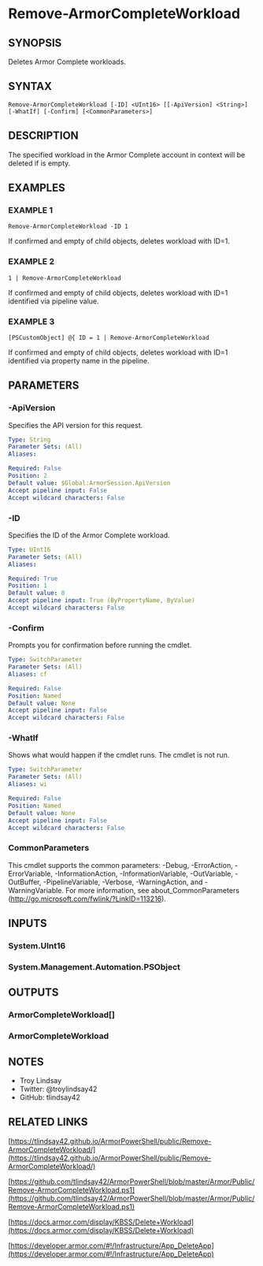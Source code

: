 # Remove-ArmorCompleteWorkload

## SYNOPSIS
Deletes Armor Complete workloads.

## SYNTAX

```
Remove-ArmorCompleteWorkload [-ID] <UInt16> [[-ApiVersion] <String>] [-WhatIf] [-Confirm] [<CommonParameters>]
```

## DESCRIPTION
The specified workload in the Armor Complete account in context will be deleted
if is empty.

## EXAMPLES

### EXAMPLE 1
```
Remove-ArmorCompleteWorkload -ID 1
```

If confirmed and empty of child objects, deletes workload with ID=1.

### EXAMPLE 2
```
1 | Remove-ArmorCompleteWorkload
```

If confirmed and empty of child objects, deletes workload with ID=1 identified
via pipeline value.

### EXAMPLE 3
```
[PSCustomObject] @{ ID = 1 | Remove-ArmorCompleteWorkload
```

If confirmed and empty of child objects, deletes workload with ID=1 identified
via property name in the pipeline.

## PARAMETERS

### -ApiVersion
Specifies the API version for this request.

```yaml
Type: String
Parameter Sets: (All)
Aliases:

Required: False
Position: 2
Default value: $Global:ArmorSession.ApiVersion
Accept pipeline input: False
Accept wildcard characters: False
```

### -ID
Specifies the ID of the Armor Complete workload.

```yaml
Type: UInt16
Parameter Sets: (All)
Aliases:

Required: True
Position: 1
Default value: 0
Accept pipeline input: True (ByPropertyName, ByValue)
Accept wildcard characters: False
```

### -Confirm
Prompts you for confirmation before running the cmdlet.

```yaml
Type: SwitchParameter
Parameter Sets: (All)
Aliases: cf

Required: False
Position: Named
Default value: None
Accept pipeline input: False
Accept wildcard characters: False
```

### -WhatIf
Shows what would happen if the cmdlet runs.
The cmdlet is not run.

```yaml
Type: SwitchParameter
Parameter Sets: (All)
Aliases: wi

Required: False
Position: Named
Default value: None
Accept pipeline input: False
Accept wildcard characters: False
```

### CommonParameters
This cmdlet supports the common parameters: -Debug, -ErrorAction, -ErrorVariable, -InformationAction, -InformationVariable, -OutVariable, -OutBuffer, -PipelineVariable, -Verbose, -WarningAction, and -WarningVariable.
For more information, see about_CommonParameters (http://go.microsoft.com/fwlink/?LinkID=113216).

## INPUTS

### System.UInt16

### System.Management.Automation.PSObject

## OUTPUTS

### ArmorCompleteWorkload[]

### ArmorCompleteWorkload

## NOTES
- Troy Lindsay
- Twitter: @troylindsay42
- GitHub: tlindsay42

## RELATED LINKS

[https://tlindsay42.github.io/ArmorPowerShell/public/Remove-ArmorCompleteWorkload/](https://tlindsay42.github.io/ArmorPowerShell/public/Remove-ArmorCompleteWorkload/)

[https://github.com/tlindsay42/ArmorPowerShell/blob/master/Armor/Public/Remove-ArmorCompleteWorkload.ps1](https://github.com/tlindsay42/ArmorPowerShell/blob/master/Armor/Public/Remove-ArmorCompleteWorkload.ps1)

[https://docs.armor.com/display/KBSS/Delete+Workload](https://docs.armor.com/display/KBSS/Delete+Workload)

[https://developer.armor.com/#!/Infrastructure/App_DeleteApp](https://developer.armor.com/#!/Infrastructure/App_DeleteApp)

